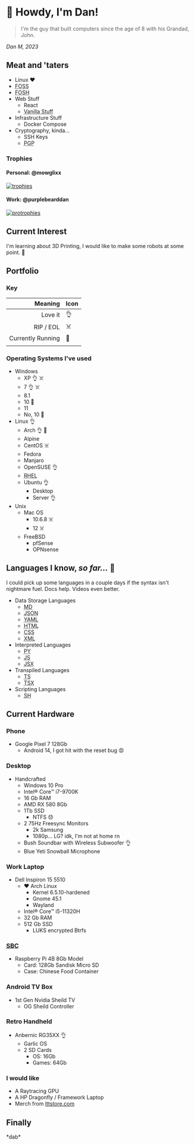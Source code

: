 
# :wave: Howdy, I'm Dan!

> I'm the guy that built computers since the age of 8 with his Grandad, John.

_Dan M, 2023_


## Meat and 'taters

- Linux :heart:
- <abbr title="Free Open Source Software">FOSS</abbr>
- <abbr title="Free Open Source Hardware">FOSH</abbr>
- Web Stuff
    - React
    - <abbr title="HTML, CSS ♥, JS">Vanilla Stuff</abbr>
- Infrastructure Stuff
    - Docker Compose
- Cryptography, kinda...
    - SSH Keys
    - <abbr title="Pretty Good Privacy">PGP</abbr>

### Trophies

#### Personal: @mowglixx
[![trophies](https://github-profile-trophy.vercel.app/?username=mowglixx&theme=nord)](https://github.com/mowglixx)

#### Work: @purplebearddan
[![protrophies](https://github-profile-trophy.vercel.app/?username=purplebearddan&theme=nord)](https://github.com/purplebearddan)


## Current Interest

I'm learning about 3D Printing, I would like to make some robots at some point. :robot:

## Portfolio


### Key

| Meaning           |Icon                    |
|------------------:|:-----------------------|
| Love it           | :ok_hand:              |
| RIP / EOL         | :skull_and_crossbones: |
| Currently Running | :crown:                |
|                   |                        |

### Operating Systems I've used

- Windows
    - XP :ok_hand: :skull_and_crossbones:
    - 7 :ok_hand: :skull_and_crossbones:
    - 8.1
    - 10 :crown: 
    - 11
    - No, 10 :crown: 
- Linux :ok_hand:
    - Arch :ok_hand: :crown:
    - Alpine
    - CentOS :skull_and_crossbones:
    - Fedora
    - Manjaro
    - OpenSUSE :ok_hand:
    - <abbr title="Red Hat Enterprise Linux">RHEL</abbr>
    - Ubuntu :ok_hand:
        - Desktop
        - Server :ok_hand:
- Unix
    - Mac OS
        - 10.6.8 :skull_and_crossbones:
        - 12 :skull_and_crossbones:
    - FreeBSD 
        - pfSense
        - OPNsense

## Languages I know, *so far...* :supervillain:

I could pick up some languages in a couple days if the syntax isn't nightmare fuel. Docs help. Videos even better.

- Data Storage Languages
    - <abbr title="Markdown">MD</abbr>
    - <abbr title="JavaScript Object Notation">JSON</abbr>
    - <abbr title="Yet Another Markup Language">YAML</abbr>
    - <abbr title="Hyper Text Markup Language">HTML</abbr>
    - <abbr title="Cascading Stylesheets">CSS</abbr>
    - <abbr title="Extensible Markup Language">XML</abbr>
- Interpreted Languages
    - <abbr title="Python 3">PY</abbr>
    - <abbr title="JavaScript">JS</abbr>
    - <abbr title="React JavaScript">JSX</abbr>
- Transpiled Languages
    - <abbr title="TypeScript">TS</abbr>
    - <abbr title="React Typescript">TSX</abbr>
- Scripting Languages
    - <abbr title="Bash Shell Script">SH</abbr>

## Current Hardware

### Phone

- Google Pixel 7 128Gb
    - Android 14, I got hit with the reset bug 😡

### Desktop
- Handcrafted
    - Windows 10 Pro
    - Intel® Core™ i7-9700K
    - 16 Gb RAM
    - AMD RX 580 8Gb
    - 1Tb SSD
      - NTFS 😞
    - 2 75Hz Freesync Monitors
        - 2k Samsung
        - 1080p... LG? idk, I'm not at home rn
    - Bush Soundbar with Wireless Subwoofer :ok_hand:
    - Blue Yeti Snowball Microphone

### Work Laptop
- Dell Inspiron 15 5510
  - :heart: Arch Linux
    - Kernel 6.5.10-hardened
    - Gnome 45.1
    - Wayland
  - Intel® Core™ i5-11320H
  - 32 Gb RAM
  - 512 Gb SSD
    - LUKS encrypted Btrfs

### <abbr title="Single Board Computer">SBC</abbr>

- Raspberry Pi 4B 8Gb Model
  - Card: 128Gb Sandisk Micro SD
  - Case: Chinese Food Container

### Android TV Box 

- 1st Gen Nvidia Sheild TV 
  - OG Sheild Controller

### Retro Handheld 

- Anbernic RG35XX :ok_hand:
  - Garlic OS
  - 2 SD Cards
    - OS: 16Gb
    - Games: 64Gb

### I would like

- A Raytracing GPU
- A HP Dragonfly / Framework Laptop
- Merch from [lttstore.com](https://lttstore.com)

## Finally

\*dab\*